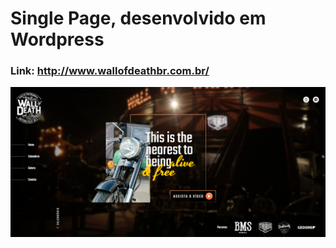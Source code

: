 # Single Page, desenvolvido em Wordpress

### Link: http://www.wallofdeathbr.com.br/

![WebView](view.png)
